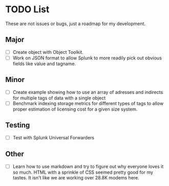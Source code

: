 # TODO List

These are not issues or bugs, just a roadmap for my development.

## Major
- [ ] Create object with Object Toolkit.
- [ ] Work on JSON format to allow Splunk to more readily pick out obvious fields like value and tagname.

## Minor
- [ ] Create example showing how to use an array of adresses and indirects for multiple tags of data with a single object
- [ ] Benchmark indexing storage metrics for different types of tags to allow proper estimation of licensing cost for a given size system.

## Testing
- [ ] Test with Splunk Universal Forwarders


## Other
- [ ] Learn how to use markdown and try to figure out why everyone loves it so much.  HTML with a sprinkle of CSS seemed pretty good for my tastes.  It isn't like we are working over 28.8K modems here.


